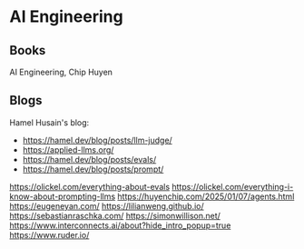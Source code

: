 # AI Engineering

## Books

AI Engineering, Chip Huyen 

## Blogs

Hamel Husain's blog:

* https://hamel.dev/blog/posts/llm-judge/
* https://applied-llms.org/
* https://hamel.dev/blog/posts/evals/
* https://hamel.dev/blog/posts/prompt/

https://olickel.com/everything-about-evals
https://olickel.com/everything-i-know-about-prompting-llms
https://huyenchip.com/2025/01/07/agents.html
https://eugeneyan.com/
https://lilianweng.github.io/
https://sebastianraschka.com/
https://simonwillison.net/
https://www.interconnects.ai/about?hide_intro_popup=true
https://www.ruder.io/
